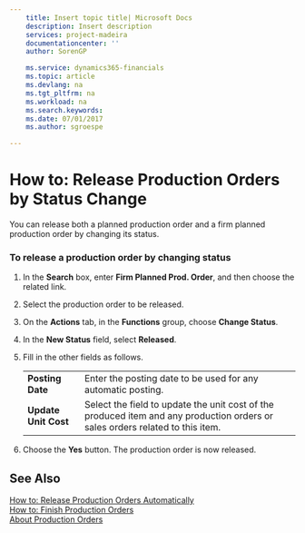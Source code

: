 ```yaml
---
    title: Insert topic title| Microsoft Docs
    description: Insert description
    services: project-madeira
    documentationcenter: ''
    author: SorenGP

    ms.service: dynamics365-financials
    ms.topic: article
    ms.devlang: na
    ms.tgt_pltfrm: na
    ms.workload: na
    ms.search.keywords:
    ms.date: 07/01/2017
    ms.author: sgroespe

---
```

# How to: Release Production Orders by Status Change
You can release both a planned production order and a firm planned production order by changing its status.  
  
### To release a production order by changing status  
  
1.  In the **Search** box, enter **Firm Planned Prod. Order**, and then choose the related link.  
  
2.  Select the production order to be released.  
  
3.  On the **Actions** tab, in the **Functions** group, choose **Change Status**.  
  
4.  In the **New Status** field, select **Released**.  
  
5.  Fill in the other fields as follows.  
  
    |||  
    |-|-|  
    |**Posting Date**|Enter the posting date to be used for any automatic posting.|  
    |**Update Unit Cost**|Select the field to update the unit cost of the produced item and any production orders or sales orders related to this item.|  
  
6.  Choose the **Yes** button. The production order is now released.  
  
## See Also  
 [How to: Release Production Orders Automatically](../how-to-release-production-orders-automatically.md)   
 [How to: Finish Production Orders](../how-to-finish-production-orders.md)   
 [About Production Orders](../about-production-orders.md)